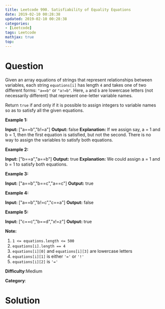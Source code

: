 ```yaml
---
title: Leetcode 990. Satisfiability of Equality Equations
date: 2019-02-10 00:28:38
updated: 2019-02-10 00:28:38
categories: 
- [Leetcode]
tags: Leetcode
mathjax: true
top:
---
```


# Question

Given an array  equations of strings that represent relationships between variables, each string  `equations[i]` has length  `4`  and takes one of two different forms:  `"a==b"`  or  `"a!=b"`. Here,  `a`  and  `b`  are lowercase letters (not necessarily different) that represent one-letter variable names.

Return  `true` if and only if it is possible to assign integers to variable names so as to satisfy all the given equations.

**Example 1:**

**Input:** ["a==b","b!=a"]
**Output:** false
**Explanation:** If we assign say, a = 1 and b = 1, then the first equation is satisfied, but not the second.  There is no way to assign the variables to satisfy both equations.

**Example 2:**

**Input:** ["b==a","a==b"]
**Output:** true
**Explanation:** We could assign a = 1 and b = 1 to satisfy both equations.

**Example 3:**

**Input:** ["a==b","b==c","a==c"]
**Output:** true

**Example 4:**

**Input:** ["a==b","b!=c","c==a"]
**Output:** false

**Example 5:**

**Input:** ["c==c","b==d","x!=z"]
**Output:** true

**Note:**

1.  `1 <= equations.length <= 500`
2.  `equations[i].length == 4`
3.  `equations[i][0]`  and  `equations[i][3]`  are lowercase letters
4.  `equations[i][1]`  is either  `'='`  or  `'!'`
5.  `equations[i][2]`  is `'='`

**Difficulty**:Medium

**Category**:

<!-- more -->

# Solution

```cpp

```
